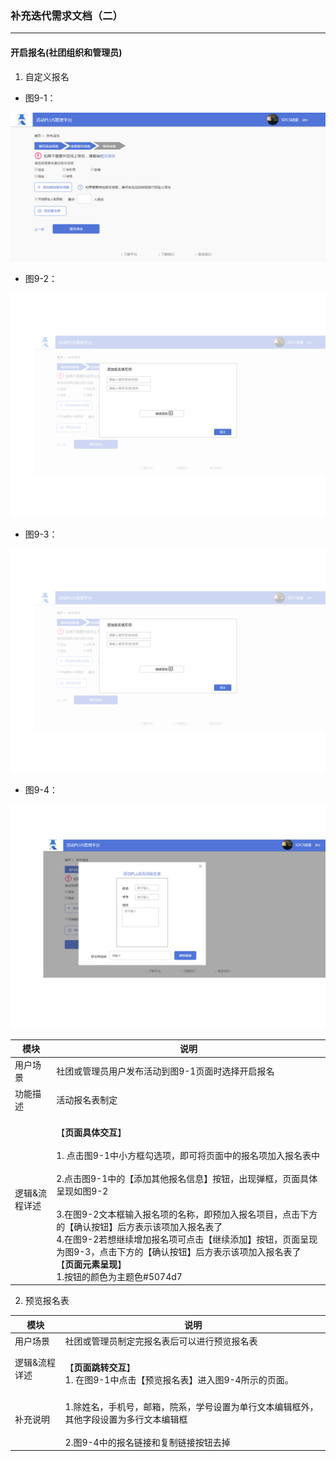 ### 补充迭代需求文档（二） ###

---

#### 开启报名(社团组织和管理员) ####
1. 自定义报名
  
-  图9-1：

![image](https://github.com/SYSU-ActivityPlusPC/document/blob/master/PC/9-1.png)

  
-  图9-2：

![image](https://github.com/SYSU-ActivityPlusPC/document/blob/master/PC/9-2.png)

-  图9-3：

![image](https://github.com/SYSU-ActivityPlusPC/document/blob/master/PC/9-3.png)

-  图9-4：

![image](https://github.com/SYSU-ActivityPlusPC/document/blob/master/PC/9-4.png)


模块 | 说明
---|---
用户场景 | 社团或管理员用户发布活动到图9-1页面时选择开启报名
功能描述 | 活动报名表制定
逻辑&流程详述 |	<br>【**页面具体交互**】</br><br>1. 点击图9-1中小方框勾选项，即可将页面中的报名项加入报名表中<br><br>2.点击图9-1中的【添加其他报名信息】按钮，出现弹框，页面具体呈现如图9-2</br><br>3.在图9-2文本框输入报名项的名称，即预加入报名项目，点击下方的【确认按钮】后方表示该项加入报名表了</br>4.在图9-2若想继续增加报名项可点击【继续添加】按钮，页面呈现为图9-3，点击下方的【确认按钮】后方表示该项加入报名表了</br>【**页面元素呈现**】 <br>1.按钮的颜色为主题色#5074d7



2. 预览报名表
  


模块 | 说明
---|---
用户场景 | 社团或管理员制定完报名表后可以进行预览报名表
逻辑&流程详述 | <br>【**页面跳转交互**】 <br>1.	在图9-1中点击【预览报名表】进入图9-4所示的页面。
补充说明 |<br>1.除姓名，手机号，邮箱，院系，学号设置为单行文本编辑框外，其他字段设置为多行文本编辑框</br><br>2.图9-4中的报名链接和复制链接按钮去掉
